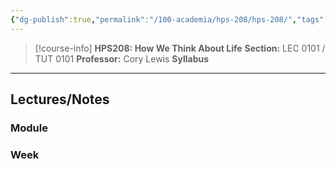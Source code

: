 ```yaml
---
{"dg-publish":true,"permalink":"/100-academia/hps-208/hps-208/","tags":["university","cs","course-page"],"created":"2024-06-22T19:06:31.247-04:00","updated":"2024-09-03T17:02:16.558-04:00"}
---
```



> [!course-info] **HPS208: How We Think About Life**
> **Section:** LEC 0101 / TUT 0101
> **Professor:** Cory Lewis
> **Syllabus**

---

## Lectures/Notes

### Module



### Week


